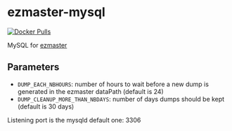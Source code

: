# ezmaster-mysql

[![Docker Pulls](https://img.shields.io/docker/pulls/inistcnrs/ezmaster-mysql.svg)](https://registry.hub.docker.com/u/inistcnrs/ezmaster-mysql/)

MySQL for [ezmaster](https://github.com/Inist-CNRS/ezmaster)

## Parameters

* ``DUMP_EACH_NBHOURS``: number of hours to wait before a new dump is generated in the ezmaster dataPath (default is 24)
* ``DUMP_CLEANUP_MORE_THAN_NBDAYS``: number of days dumps should be kept (default is 30 days)

Listening port is the mysqld default one: 3306
